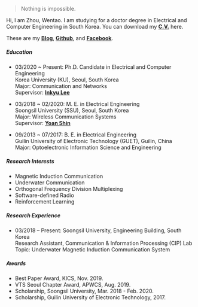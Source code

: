 

> Nothing is impossible.


Hi, I am Zhou, Wentao. I am studying for a doctor degree in Electrical and Computer Engineering in South Korea. You can download my [**C.V.**](https://drive.google.com/file/d/1jKevQdPdokYKCYvHzJ1ggfBS7anwKGv5/view?usp=sharing) here. 

These are my [**Blog**](https://wentaozhou.cn), [**Github**](http://github.com/zhouwt612), and [**Facebook**](https://www.facebook.com/zhouwentao612).

##### Education
- 03/2020 ~ Present: Ph.D. Candidate in Electrical and Computer Engineering  
  Korea University (KU), Seoul, South Korea  
  Major: Communication and Networks  
  Supervisor: [**Inkyu Lee**](https://ieeexplore.ieee.org/author/37279664500)
  
- 03/2018 ~ 02/2020: M. E. in Electrical Engineering  
  Soongsil University (SSU), Seoul, South Korea  
  Major: Wireless Communication Systems  
  Supervisor: [**Yoan Shin**](https://ieeexplore.ieee.org/author/37279496500)  
  
- 09/2013 ~ 07/2017: B. E. in Electrical Engineering  
  Guilin University of Electronic Technology (GUET), Guilin, China  
  Major: Optoelectronic Information Science and Engineering  

##### Research Interests

- Magnetic Induction Communication
- Underwater Communication
- Orthogonal Frequency Division Multiplexing
- Software-defined Radio
- Reinforcement Learning

##### Research Experience

- 03/2018 – Present: Soongsil University, Engineering Building, South Korea  
  Research Assistant, Communication & Information Processing (CIP) Lab  
  Topic: Underwater Magnetic Induction Communication System  

##### Awards
- Best Paper Award, KICS, Nov. 2019.
- VTS Seoul Chapter Award, APWCS, Aug. 2019.
- Scholarship, Soongsil University, Mar. 2018 - Feb. 2020.
- Scholarship, Guilin University of Electronic Technology, 2017.
